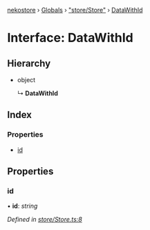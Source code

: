 [nekostore](../README.md) › [Globals](../globals.md) › ["store/Store"](../modules/_store_store_.md) › [DataWithId](_store_store_.datawithid.md)

# Interface: DataWithId

## Hierarchy

* object

  ↳ **DataWithId**

## Index

### Properties

* [id](_store_store_.datawithid.md#id)

## Properties

###  id

• **id**: *string*

*Defined in [store/Store.ts:8](https://github.com/esnya/nekostore/blob/f2443c4/src/store/Store.ts#L8)*
